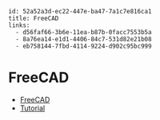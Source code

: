 ```
id: 52a52a3d-ec22-447e-ba47-7a1c7e816ca1
title: FreeCAD
links:
  - d56faf66-3b6e-11ea-b87b-0facc7553b5a
  - 8a76ea14-e1d1-4406-84c7-531d82e21b08
  - eb758144-7fbd-4114-9224-d902c95bc999
```

# FreeCAD

* [FreeCAD][1]
* [Tutorial][2]

[1]: https://github.com/FreeCAD
[2]: https://www.youtube.com/watch?v=yvbn49DdnYo
